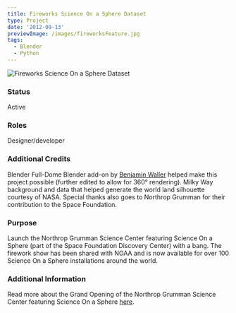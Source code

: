 ```yaml
---
title: Fireworks Science On a Sphere Dataset
type: Project
date: '2012-09-13'
previewImage: /images/fireworksFeature.jpg
tags:
  - Blender
  - Python
---
```

![Fireworks Science On a Sphere Dataset](/images/fireworksTop.jpg)

### Status

Active

### Roles

Designer/developer

### Additional Credits

Blender Full-Dome Blender add-on by [Benjamin Waller](https://github.com/Benni-chan) helped make this project possible (further edited to allow for 360° rendering). Milky Way background and data that helped generate the world land silhouette courtesy of NASA. Special thanks also goes to Northrop Grumman for their contribution to the Space Foundation.

### Purpose

Launch the Northrop Grumman Science Center featuring Science On a Sphere (part of the Space Foundation Discovery Center) with a bang. The firework show has been shared with NOAA and is now available for over 100 Science On a Sphere installations around the world.

### Additional Information

Read more about the Grand Opening of the Northrop Grumman Science Center featuring Science On a Sphere [here](http://spacefoundation.org/media/press-releases/space-foundation-celebrates-grand-opening-northrop-grumman-science-center).
